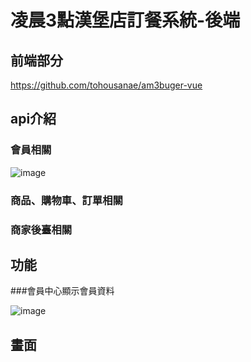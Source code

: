 # 凌晨3點漢堡店訂餐系統-後端

## 前端部分

https://github.com/tohousanae/am3buger-vue

## api介紹


### 會員相關

![image](https://github.com/user-attachments/assets/5ebde749-feb1-417a-a324-a6a6b08a1bab)

### 商品、購物車、訂單相關
### 商家後臺相關


## 功能
###會員中心顯示會員資料

![image](https://github.com/user-attachments/assets/c2b359eb-d453-429c-95e0-b085663f548e)

## 畫面

